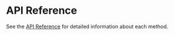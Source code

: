 ﻿# API Reference

<!-- Direct link to avoid DocFX warning -->
See the [API Reference](https://docs.lacunasoftware.com/en-us/content/typedocs/web-pki/modules/_lacuna_web_pki_d_.html) for detailed information about each method.
